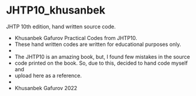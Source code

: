 # JHTP10_khusanbek
JHTP 10th edition, hand written source code.

 * Khusanbek Gafurov Practical Codes from JHTP10.
 * These hand written codes are written for educational purposes only.
 * 
 * The JHTP10 is an amazing book, but, I found few mistakes in the source
 * code printed on the book. So, due to this, decided to hand code myself and 
 * upload here as a reference.
 *
 * Khusanbek Gafurov 2022
 
